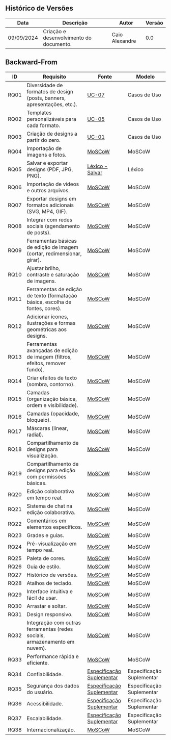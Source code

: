 ## Histórico de Versões

| Data       | Descrição                               | Autor          | Versão   |
|------------|-----------------------------------------|----------------|----------|
| 09/09/2024 | Criação e desenvolvimento do documento. | Caio Alexandre | 0.0      |

## Backward-From 

| ID   | Requisito                                                                     | Fonte                                                                                     | Modelo                    |
|------|-------------------------------------------------------------------------------|-------------------------------------------------------------------------------------------|---------------------------|
| RQ01 | Diversidade de formatos de design (posts, banners, apresentações, etc.).      | [UC-07](../modelagem/casos_de_uso.md#17-uc-07-adaptação-do-design-para-diversos-formatos) | Casos de Uso              |
| RQ02 | Templates personalizáveis para cada formato.                                  | [UC-05](../modelagem/casos_de_uso.md#15-uc-05-acessar-templates-prontos)                  | Casos de Uso              |
| RQ03 | Criação de designs a partir do zero.                                          | [UC-01](../modelagem/casos_de_uso.md#uc-01-criar-um-novo-design)                          | Casos de Uso              |
| RQ04 | Importação de imagens e fotos.                                                | [MoSCoW](../elicitacao/moscow.md)                                                         | MoSCoW                    |
| RQ05 | Salvar e exportar designs (PDF, JPG, PNG).                                    | [Léxico - Salvar](../analise/correcoes/lexicos_corrigido.md#salvar-salvar)                | Léxico                    |
| RQ06 | Importação de vídeos e outros arquivos.                                       | [MoSCoW](../elicitacao/moscow.md)                                                         | MoSCoW                    |
| RQ07 | Exportar designs em formatos adicionais (SVG, MP4, GIF).                      | [MoSCoW](../elicitacao/moscow.md)                                                         | MoSCoW                    |
| RQ08 | Integrar com redes sociais (agendamento de posts).                            | [MoSCoW](../elicitacao/moscow.md)                                                         | MoSCoW                    |
| RQ09 | Ferramentas básicas de edição de imagem (cortar, redimensionar, girar).       | [MoSCoW](../elicitacao/moscow.md)                                                         | MoSCoW                    |
| RQ10 | Ajustar brilho, contraste e saturação de imagens.                             | [MoSCoW](../elicitacao/moscow.md)                                                         | MoSCoW                    |
| RQ11 | Ferramentas de edição de texto (formatação básica, escolha de fontes, cores). | [MoSCoW](../elicitacao/moscow.md)                                                         | MoSCoW                    |
| RQ12 | Adicionar ícones, ilustrações e formas geométricas aos designs.               | [MoSCoW](../elicitacao/moscow.md)                                                         | MoSCoW                    |
| RQ13 | Ferramentas avançadas de edição de imagem (filtros, efeitos, remover fundo).  | [MoSCoW](../elicitacao/moscow.md)                                                         | MoSCoW                    |
| RQ14 | Criar efeitos de texto (sombra, contorno).                                    | [MoSCoW](../elicitacao/moscow.md)                                                         | MoSCoW                    |
| RQ15 | Camadas (organização básica, ordem e visibilidade).                           | [MoSCoW](../elicitacao/moscow.md)                                                         | MoSCoW                    |
| RQ16 | Camadas (opacidade, bloqueio).                                                | [MoSCoW](../elicitacao/moscow.md)                                                         | MoSCoW                    |
| RQ17 | Máscaras (linear, radial).                                                    | [MoSCoW](../elicitacao/moscow.md)                                                         | MoSCoW                    |
| RQ18 | Compartilhamento de designs para visualização.                                | [MoSCoW](../elicitacao/moscow.md)                                                         | MoSCoW                    |
| RQ19 | Compartilhamento de designs para edição com permissões básicas.               | [MoSCoW](../elicitacao/moscow.md)                                                         | MoSCoW                    |
| RQ20 | Edição colaborativa em tempo real.                                            | [MoSCoW](../elicitacao/moscow.md)                                                         | MoSCoW                    |
| RQ21 | Sistema de chat na edição colaborativa.                                       | [MoSCoW](../elicitacao/moscow.md)                                                         | MoSCoW                    |
| RQ22 | Comentários em elementos específicos.                                         | [MoSCoW](../elicitacao/moscow.md)                                                         | MoSCoW                    |
| RQ23 | Grades e guias.                                                               | [MoSCoW](../elicitacao/moscow.md)                                                         | MoSCoW                    |
| RQ24 | Pré-visualização em tempo real.                                               | [MoSCoW](../elicitacao/moscow.md)                                                         | MoSCoW                    |
| RQ25 | Paleta de cores.                                                              | [MoSCoW](../elicitacao/moscow.md)                                                         | MoSCoW                    |
| RQ26 | Guia de estilo.                                                               | [MoSCoW](../elicitacao/moscow.md)                                                         | MoSCoW                    |
| RQ27 | Histórico de versões.                                                         | [MoSCoW](../elicitacao/moscow.md)                                                         | MoSCoW                    |
| RQ28 | Atalhos de teclado.                                                           | [MoSCoW](../elicitacao/moscow.md)                                                         | MoSCoW                    |
| RQ29 | Interface intuitiva e fácil de usar.                                          | [MoSCoW](../elicitacao/moscow.md)                                                         | MoSCoW                    |
| RQ30 | Arrastar e soltar.                                                            | [MoSCoW](../elicitacao/moscow.md)                                                         | MoSCoW                    |
| RQ31 | Design responsivo.                                                            | [MoSCoW](../elicitacao/moscow.md)                                                         | MoSCoW                    |
| RQ32 | Integração com outras ferramentas (redes sociais, armazenamento em nuvem).    | [MoSCoW](../elicitacao/moscow.md)                                                         | MoSCoW                    |
| RQ33 | Performance rápida e eficiente.                                               | [MoSCoW](../elicitacao/moscow.md)                                                         | MoSCoW                    |
| RQ34 | Confiabilidade.                                                               | [Especificação Suplementar](../analise/correcoes/esp_suplementar_corrigido.md)            | Especificação Suplementar |
| RQ35 | Segurança dos dados do usuário.                                               | [Especificação Suplementar](../analise/correcoes/esp_suplementar_corrigido.md)            | Especificação Suplementar |
| RQ36 | Acessibilidade.                                                               | [Especificação Suplementar](../analise/correcoes/esp_suplementar_corrigido.md)            | Especificação Suplementar |
| RQ37 | Escalabilidade.                                                               | [Especificação Suplementar](../analise/correcoes/esp_suplementar_corrigido.md)            | Especificação Suplementar |
| RQ38 | Internacionalização.                                                          | [MoSCoW](../elicitacao/moscow.md)                                                         | MoSCoW                    |
